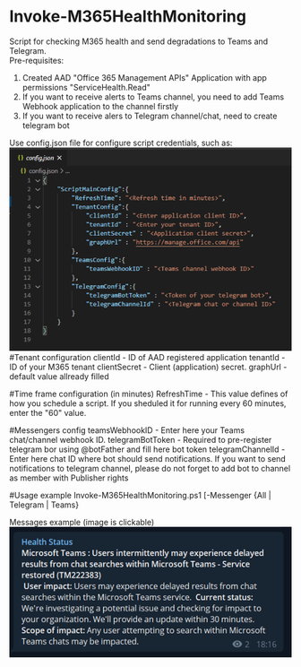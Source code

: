# Invoke-M365HealthMonitoring
Script for checking M365 health and send degradations to Teams and Telegram.  
Pre-requisites:
1. Created AAD "Office 365 Management APIs" Application with app permissions "ServiceHealth.Read"
2. If you want to receive alerts to Teams channel, you need to add Teams Webhook application to the channel firstly  
3. If you want to receive alers to Telegram channel/chat, need to create telegram bot

Use config.json file for configure script credentials, such as:  
![Telegram_Example](/images/Readme_image_2.png)  
#Tenant configuration
clientId - ID of AAD registered application
tenantId - ID of your M365 tenant
clientSecret  - Client (application) secret.
graphUrl - default value allready filled

#Time frame configuration (in minutes)
RefreshTime - This value defines of how you schedule a script. If you sheduled it for running every 60 minutes, enter the "60" value.

#Messengers config
teamsWebhookID - Enter here your Teams chat/channel webhook ID. 
telegramBotToken - Required to pre-register telegram bor using @botFather and fill here bot token
telegramChannelId - Enter here chat ID where bot should send notifications. If you want to send notifications to telegram channel, please do not forget to add bot to channel as member with Publisher rights

#Usage example
Invoke-M365HealthMonitoring.ps1 [-Messenger {All | Telegram | Teams}

Messages example (image is clickable)  
[![Telegram_Example](/images/Readme_image_1.png)](https://t.me/M365_Health)
